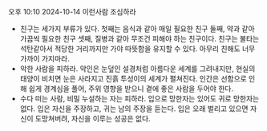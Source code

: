오후 10:10 2024-10-14
이런사람
조심하라
* 친구는 세가지 부류가 있다.
첫째는 음식과 같아 매일 필요한 친구
둘째, 약과 같아 가끔씩 필요한 친구
셋째, 질병과 같아 무조건 피해야 하는 친구이다.
친구는 불타는 석탄같아서 적당한 거리까지만 가야 따뜻함을 유지할 수 있다.
아무리 친해도 너무 가까이 가지마라.
* 악한 사람을 피하라.
악인은 눈덮인 설경처럼 아름다운 세계를 그려내지만, 현실의 태양이 비치면
눈은 사라지고 진흙 투성이의 세계가 펼쳐진다.
인간은 선함으로 인해 쉽게 경계심을 풀어, 주위 영향을 받으니 곁에 좋은 사람을 두어야 한다.
* 수다 떠는 사람, 비밀 누설하는 자는 피하라. 입으로 망한자는 있어도 귀로 망한자는 없다.
입은 자신을 주장하고, 귀는 남의 주장을 듣는다.
입은 오래 벌리고 있으면 자신이 도망쳐버려, 자신을 이루는 성공은 없다.



